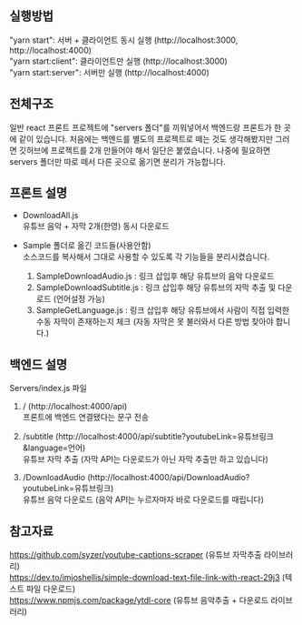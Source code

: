 ## 실행방법
"yarn start": 서버 + 클라이언트 동시 실행 (http://localhost:3000, http://localhost:4000) <br/>
"yarn start:client": 클라이언트만 실행 (http://localhost:3000) <br/>
"yarn start:server": 서버만 실행 (http://localhost:4000)


## 전체구조
일반 react 프론트 프로젝트에 "servers 폴더"를 끼워넣어서 백엔드랑 프론트가 한 곳에 같이 있습니다.
처음에는 백엔드를 별도의 프로젝트로 떼는 것도 생각해봤지만 그러면 깃허브에 프로젝트를 2개 만들어야 해서 일단은 붙였습니다.
나중에 필요하면 servers 폴더만 따로 떼서 다른 곳으로 옮기면 분리가 가능합니다.


## 프론트 설명
- DownloadAll.js <br/>
유튜브 음악 + 자막 2개(한영) 동시 다운로드

- Sample 폴더로 옮긴 코드들(사용안함) <br/>
소스코드를 복사해서 그대로 사용할 수 있도록 각 기능들을 분리시켰습니다.

    1. SampleDownloadAudio.js : 링크 삽입후 해당 유튜브의 음악 다운로드
    2. SampleDownloadSubtitle.js : 링크 삽입후 해당 유튜브의 자막 추출 및 다운로드 (언어설정 가능)
    3. SampleGetLanguage.js : 링크 삽입후 해당 유튜브에서 사람이 직접 입력한 수동 자막이 존재하는지 체크 (자동 자막은 못 불러와서 다른 방법 찾아야 합니다.)


## 백엔드 설명
Servers/index.js 파일
1. / (http://localhost:4000/api) <br/>
프론트에 백엔드 연결됐다는 문구 전송 

2. /subtitle (http://localhost:4000/api/subtitle?youtubeLink=유튜브링크&language=언어) <br/>
유튜브 자막 추출 (자막 API는 다운로드가 아닌 자막 추출만 하고 있습니다)

3. /DownloadAudio (http://localhost:4000/api/DownloadAudio?youtubeLink=유튜브링크) <br/>
유튜브 음악 다운로드 (음악 API는 누르자마자 바로 다운로드를 때립니다)


## 참고자료
https://github.com/syzer/youtube-captions-scraper (유튜브 자막추출 라이브러리) <br/>
https://dev.to/imjoshellis/simple-download-text-file-link-with-react-29j3 (텍스트 파일 다운로드) <br/>
https://www.npmjs.com/package/ytdl-core (유튜브 음악추출 + 다운로드 라이브러리)